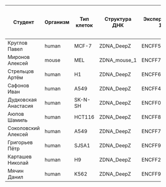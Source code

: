 | Студент | Организм | Тип клеток | Структура ДНК | Эксперимент 1 | Количество пиков в эксперименте 1| Количество пиков в эксперименте 1 после фильтрации | Эксперимент 2 |  Количество пиков в эксперименте 2 | Количество пиков в эксперименте 2 после фильтрации | Количество пиков в структуре ДНК | Количество пиков в пересечении |
|--|--|--|--|--|--|--|--|--|--|--|--|
| Круглов Павел | human | MCF-7 | ZDNA_DeepZ | ENCFF501UHK | 40249 | 40166 | ENCFF518MOR | 39216 | 39189 | 19394 | 528 | 
| Миронов Алексей | mouse | MEL | ZDNA_mouse_1 | ENCFF725BPX | 568 | 554 | ENCFF175TIH | 481 | 475 | 3258 | 3 |
| Стрельцов Артём | human | H1 | ZDNA_DeepZ | ENCFF678VNN | 69340 | 69129 | ENCFF918VFL | 87042 | 86674 | 19394 | ? |
| Сафонов Иван | human | A549 | ZDNA_DeepZ | ENCFF444EWQ | 60672 | 60384 | ENCFF811QUJ | 42936 | 42724 | 19394 | 522 |
| Дудковская Анастасия | human | SK-N-SH | ZDNA_DeepZ | ENCFF051ZKJ | 33067 | 33065 | ENCFF231PXT | 9286 | 9286 | 19394  | 243 |
| Аюпов Шамиль | human | HCT116 | ZDNA_DeepZ | ENCFF832IOO | 113589 | 113276 | ENCFF158YTR | 62715 | 62388 | 19394 | 384 |
| Соколовский Алексей | human | A549 | ZDNA_DeepZ | ENCFF751KCL | ? | ? | ENCFF283ZMN | ? | ? | 19394 | ? |
| Григорьев Пётр | human | SJSA1 | ZDNA_DeepZ | ENCFF921OTR | 41770 | 36813 | ENCFF157SWY | 36888 | 31989 | 19394 | ? |
| Карташев Николай | human | H9 | ZDNA_DeepZ | ENCFF296PQE | 40403 | 39880 | ENCFF724VHG | 51357 | 51342 | 19394 | 511 |
| Мячин Данил | human | K562 | ZDNA_DeepZ | ENCFF963GZJ | 25411 | 25126 | ENCFF567HEH | 23889 | 23725 | 19394 | 369 |
